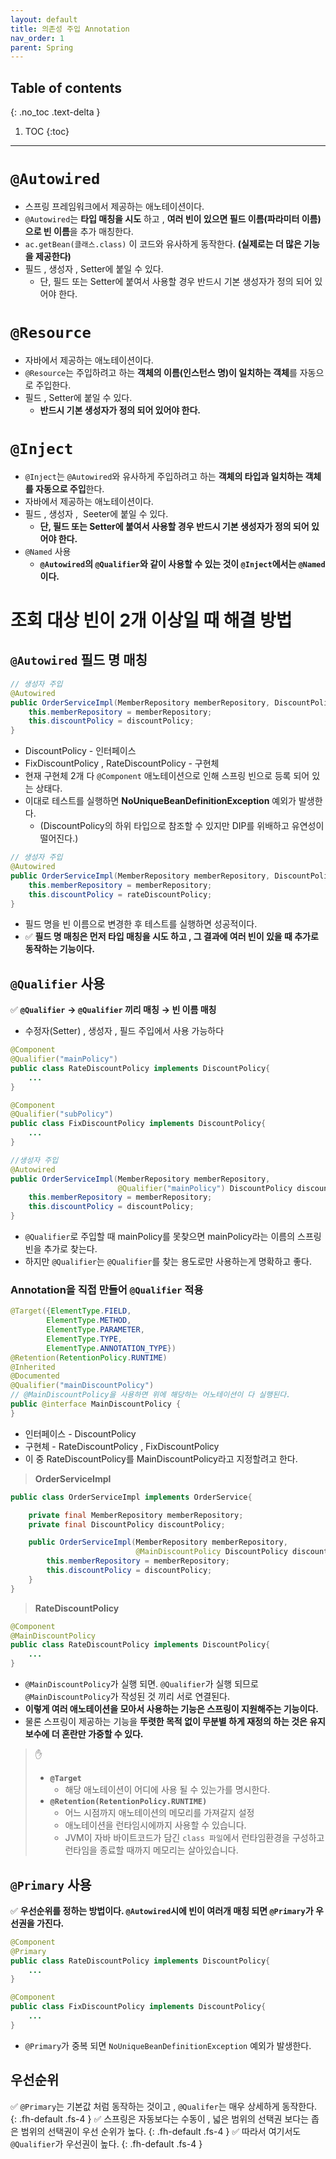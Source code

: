 ```yaml
---
layout: default
title: 의존성 주입 Annotation
nav_order: 1
parent: Spring
---
```

## Table of contents
{: .no_toc .text-delta }

1. TOC
{:toc}
---

# **`@Autowired`**

-   스프링 프레임워크에서 제공하는 애노테이션이다.
-   `@Autowired`는 **타입 매칭을 시도** 하고 , **여러 빈이 있으면 필드 이름(파라미터 이름)으로 빈 이름**을 추가 매칭한다.
-   `ac.getBean(클래스.class)` 이 코드와 유사하게 동작한다. **(실제로는 더 많은 기능을 제공한다)**
-   필드 , 생성자 , Setter에 붙일 수 있다.
    -   단, 필드 또는 Setter에 붙여서 사용할 경우 반드시 기본 생성자가 정의 되어 있어야 한다.

# **`@Resource`**

-   자바에서 제공하는 애노테이션이다.
-   `@Resource`는 주입하려고 하는 **객체의 이름(인스턴스 명)이 일치하는 객체**를 자동으로 주입한다.
-   필드 , Setter에 붙일 수 있다.
    -   **반드시 기본 생성자가 정의 되어 있어야 한다.**

# **`@Inject`**

-   `@Inject`는 `@Autowired`와 유사하게 주입하려고 하는 **객체의 타입과 일치하는 객체를 자동으로 주입**한다.
-   자바에서 제공하는 애노테이션이다.
-   필드 , 생성자 ,  Seeter에 붙일 수 있다.
    -   **단, 필드 또는 Setter에 붙여서 사용할 경우 반드시 기본 생성자가 정의 되어 있어야 한다.**
-   `@Named` 사용
    -   **`@Autowired`의 `@Qualifier`와 같이 사용할 수 있는 것이 `@Inject`에서는 `@Named`이다.**

# **조회 대상 빈이 2개 이상일 때 해결 방법**

## **`@Autowired` 필드 명 매칭**

```java
// 생성자 주입
@Autowired
public OrderServiceImpl(MemberRepository memberRepository, DiscountPolicy discountPolicy) {
	this.memberRepository = memberRepository;
	this.discountPolicy = discountPolicy;
}
```

-   DiscountPolicy - 인터페이스
-   FixDiscountPolicy , RateDiscountPolicy - 구현체
-   현재 구현체 2개 다 `@Component` 애노테이션으로 인해 스프링 빈으로 등록 되어 있는 상태다.
-   이대로 테스트를 실행하면 **NoUniqueBeanDefinitionException** 예외가 발생한다.
    -   (DiscountPolicy의 하위 타입으로 참조할 수 있지만 DIP를 위배하고 유연성이 떨어진다.)

```java
// 생성자 주입
@Autowired
public OrderServiceImpl(MemberRepository memberRepository, DiscountPolicy rateDiscountPolicy) {
	this.memberRepository = memberRepository;
	this.discountPolicy = rateDiscountPolicy;
}
```

-   필드 명을 빈 이름으로 변경한 후 테스트를 실행하면 성공적이다.
-   ✅ **필드 명 매칭은 먼저 타입 매칭을 시도 하고 , 그 결과에 여러 빈이 있을 때 추가로 동작하는 기능이다.**

## **`@Qualifier` 사용**

✅ **`@Qualifier`** **→ `@Qualifier` 끼리 매칭** **→ 빈 이름 매칭**

-   수정자(Setter) , 생성자 , 필드 주입에서 사용 가능하다

```java
@Component
@Qualifier("mainPolicy")
public class RateDiscountPolicy implements DiscountPolicy{
	...
}
```

```java
@Component
@Qualifier("subPolicy")
public class FixDiscountPolicy implements DiscountPolicy{
	...
}
```

```java
//생성자 주입
@Autowired
public OrderServiceImpl(MemberRepository memberRepository,
                        @Qualifier("mainPolicy") DiscountPolicy discountPolicy) {
    this.memberRepository = memberRepository;
    this.discountPolicy = discountPolicy;
}
```

-   `@Qualifier`로 주입할 때 mainPolicy를 못찾으면 mainPolicy라는 이름의 스프링 빈을 추가로 찾는다.
-   하지만 `@Qualifier`는 `@Qualifier`를 찾는 용도로만 사용하는게 명확하고 좋다.

### Annotation을 직접 만들어 `@Qualifier` 적용
```java
@Target({ElementType.FIELD,
        ElementType.METHOD,
        ElementType.PARAMETER,
        ElementType.TYPE,
        ElementType.ANNOTATION_TYPE})
@Retention(RetentionPolicy.RUNTIME)
@Inherited
@Documented
@Qualifier("mainDiscountPolicy")
// @MainDiscountPolicy을 사용하면 위에 해당하는 어노테이션이 다 실행된다.
public @interface MainDiscountPolicy {
}
```

- 인터페이스 - DiscountPolicy
- 구현체 - RateDiscountPolicy , FixDiscountPolicy
- 이 중 RateDiscountPolicy를 MainDiscountPolicy라고 지정할려고 한다.

> **OrderServiceImpl**

```java
public class OrderServiceImpl implements OrderService{

    private final MemberRepository memberRepository;
    private final DiscountPolicy discountPolicy;

    public OrderServiceImpl(MemberRepository memberRepository,
                            @MainDiscountPolicy DiscountPolicy discountPolicy) {
        this.memberRepository = memberRepository;
        this.discountPolicy = discountPolicy;
    }
}
```

> **RateDiscountPolicy**

```java
@Component
@MainDiscountPolicy
public class RateDiscountPolicy implements DiscountPolicy{
	...
}
```
- `@MainDiscountPolicy`가 실행 되면. `@Qualifier`가 실행 되므로 `@MainDiscountPolicy`가 작성된 것 끼리 서로 연결된다.
- **이렇게 여러 애노테이션을 모아서 사용하는 기능은 스프링이 지원해주는 기능이다.**
- 물론 스프링이 제공하는 기능을 **뚜렷한 목적 없이 무분별 하게 재정의 하는 것은 유지보수에 더 혼란만 가중할 수 있다.**

> ✋
> - **`@Target`**
>   - 해당 애노테이션이 어디에 사용 될 수 있는가를 명시한다.
> - **`@Retention(RetentionPolicy.RUNTIME)`**
>   - 어느 시점까지 애노테이션의 메모리를 가져갈지 설정
>   - 애노테이션을 런타임시에까지 사용할 수 있습니다.
>   - JVM이 자바 바이트코드가 담긴 `class 파일`에서 런타임환경을 구성하고 런타임을 종료할 때까지 메모리는 살아있습니다.


## **`@Primary` 사용**

✅ **우선순위를 정하는 방법이다. `@Autowired`시에 빈이 여러개 매칭 되면 `@Primary`가 우선권을 가진다.**

```java
@Component
@Primary
public class RateDiscountPolicy implements DiscountPolicy{
	...
}
```

```java
@Component
public class FixDiscountPolicy implements DiscountPolicy{
	...
}
```

-   `@Primary`가 중복 되면 `NoUniqueBeanDefinitionException` 예외가 발생한다.

## **우선순위**

✅ `@Primary`는 기본값 처럼 동작하는 것이고 , `@Qualifer`는 매우 상세하게 동작한다.
{: .fh-default .fs-4 }
✅ 스프링은 자동보다는 수동이 , 넓은 범위의 선택권 보다는 좁은 범위의 선택권이 우선 순위가 높다.
{: .fh-default .fs-4 }
✅ 따라서 여기서도 `@Qualifier`가 우선권이 높다.
{: .fh-default .fs-4 }

